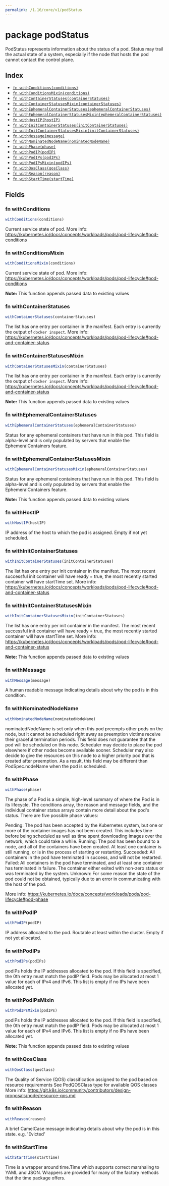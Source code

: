 ```yaml
---
permalink: /1.16/core/v1/podStatus
---
```


# package podStatus

PodStatus represents information about the status of a pod. Status may trail the actual state of a system, especially if the node that hosts the pod cannot contact the control plane.

## Index

* [`fn withConditions(conditions)`](#fn-withconditions)
* [`fn withConditionsMixin(conditions)`](#fn-withconditionsmixin)
* [`fn withContainerStatuses(containerStatuses)`](#fn-withcontainerstatuses)
* [`fn withContainerStatusesMixin(containerStatuses)`](#fn-withcontainerstatusesmixin)
* [`fn withEphemeralContainerStatuses(ephemeralContainerStatuses)`](#fn-withephemeralcontainerstatuses)
* [`fn withEphemeralContainerStatusesMixin(ephemeralContainerStatuses)`](#fn-withephemeralcontainerstatusesmixin)
* [`fn withHostIP(hostIP)`](#fn-withhostip)
* [`fn withInitContainerStatuses(initContainerStatuses)`](#fn-withinitcontainerstatuses)
* [`fn withInitContainerStatusesMixin(initContainerStatuses)`](#fn-withinitcontainerstatusesmixin)
* [`fn withMessage(message)`](#fn-withmessage)
* [`fn withNominatedNodeName(nominatedNodeName)`](#fn-withnominatednodename)
* [`fn withPhase(phase)`](#fn-withphase)
* [`fn withPodIP(podIP)`](#fn-withpodip)
* [`fn withPodIPs(podIPs)`](#fn-withpodips)
* [`fn withPodIPsMixin(podIPs)`](#fn-withpodipsmixin)
* [`fn withQosClass(qosClass)`](#fn-withqosclass)
* [`fn withReason(reason)`](#fn-withreason)
* [`fn withStartTime(startTime)`](#fn-withstarttime)

## Fields

### fn withConditions

```ts
withConditions(conditions)
```

Current service state of pod. More info: https://kubernetes.io/docs/concepts/workloads/pods/pod-lifecycle#pod-conditions

### fn withConditionsMixin

```ts
withConditionsMixin(conditions)
```

Current service state of pod. More info: https://kubernetes.io/docs/concepts/workloads/pods/pod-lifecycle#pod-conditions

**Note:** This function appends passed data to existing values

### fn withContainerStatuses

```ts
withContainerStatuses(containerStatuses)
```

The list has one entry per container in the manifest. Each entry is currently the output of `docker inspect`. More info: https://kubernetes.io/docs/concepts/workloads/pods/pod-lifecycle#pod-and-container-status

### fn withContainerStatusesMixin

```ts
withContainerStatusesMixin(containerStatuses)
```

The list has one entry per container in the manifest. Each entry is currently the output of `docker inspect`. More info: https://kubernetes.io/docs/concepts/workloads/pods/pod-lifecycle#pod-and-container-status

**Note:** This function appends passed data to existing values

### fn withEphemeralContainerStatuses

```ts
withEphemeralContainerStatuses(ephemeralContainerStatuses)
```

Status for any ephemeral containers that have run in this pod. This field is alpha-level and is only populated by servers that enable the EphemeralContainers feature.

### fn withEphemeralContainerStatusesMixin

```ts
withEphemeralContainerStatusesMixin(ephemeralContainerStatuses)
```

Status for any ephemeral containers that have run in this pod. This field is alpha-level and is only populated by servers that enable the EphemeralContainers feature.

**Note:** This function appends passed data to existing values

### fn withHostIP

```ts
withHostIP(hostIP)
```

IP address of the host to which the pod is assigned. Empty if not yet scheduled.

### fn withInitContainerStatuses

```ts
withInitContainerStatuses(initContainerStatuses)
```

The list has one entry per init container in the manifest. The most recent successful init container will have ready = true, the most recently started container will have startTime set. More info: https://kubernetes.io/docs/concepts/workloads/pods/pod-lifecycle#pod-and-container-status

### fn withInitContainerStatusesMixin

```ts
withInitContainerStatusesMixin(initContainerStatuses)
```

The list has one entry per init container in the manifest. The most recent successful init container will have ready = true, the most recently started container will have startTime set. More info: https://kubernetes.io/docs/concepts/workloads/pods/pod-lifecycle#pod-and-container-status

**Note:** This function appends passed data to existing values

### fn withMessage

```ts
withMessage(message)
```

A human readable message indicating details about why the pod is in this condition.

### fn withNominatedNodeName

```ts
withNominatedNodeName(nominatedNodeName)
```

nominatedNodeName is set only when this pod preempts other pods on the node, but it cannot be scheduled right away as preemption victims receive their graceful termination periods. This field does not guarantee that the pod will be scheduled on this node. Scheduler may decide to place the pod elsewhere if other nodes become available sooner. Scheduler may also decide to give the resources on this node to a higher priority pod that is created after preemption. As a result, this field may be different than PodSpec.nodeName when the pod is scheduled.

### fn withPhase

```ts
withPhase(phase)
```

The phase of a Pod is a simple, high-level summary of where the Pod is in its lifecycle. The conditions array, the reason and message fields, and the individual container status arrays contain more detail about the pod's status. There are five possible phase values:

Pending: The pod has been accepted by the Kubernetes system, but one or more of the container images has not been created. This includes time before being scheduled as well as time spent downloading images over the network, which could take a while. Running: The pod has been bound to a node, and all of the containers have been created. At least one container is still running, or is in the process of starting or restarting. Succeeded: All containers in the pod have terminated in success, and will not be restarted. Failed: All containers in the pod have terminated, and at least one container has terminated in failure. The container either exited with non-zero status or was terminated by the system. Unknown: For some reason the state of the pod could not be obtained, typically due to an error in communicating with the host of the pod.

More info: https://kubernetes.io/docs/concepts/workloads/pods/pod-lifecycle#pod-phase

### fn withPodIP

```ts
withPodIP(podIP)
```

IP address allocated to the pod. Routable at least within the cluster. Empty if not yet allocated.

### fn withPodIPs

```ts
withPodIPs(podIPs)
```

podIPs holds the IP addresses allocated to the pod. If this field is specified, the 0th entry must match the podIP field. Pods may be allocated at most 1 value for each of IPv4 and IPv6. This list is empty if no IPs have been allocated yet.

### fn withPodIPsMixin

```ts
withPodIPsMixin(podIPs)
```

podIPs holds the IP addresses allocated to the pod. If this field is specified, the 0th entry must match the podIP field. Pods may be allocated at most 1 value for each of IPv4 and IPv6. This list is empty if no IPs have been allocated yet.

**Note:** This function appends passed data to existing values

### fn withQosClass

```ts
withQosClass(qosClass)
```

The Quality of Service (QOS) classification assigned to the pod based on resource requirements See PodQOSClass type for available QOS classes More info: https://git.k8s.io/community/contributors/design-proposals/node/resource-qos.md

### fn withReason

```ts
withReason(reason)
```

A brief CamelCase message indicating details about why the pod is in this state. e.g. 'Evicted'

### fn withStartTime

```ts
withStartTime(startTime)
```

Time is a wrapper around time.Time which supports correct marshaling to YAML and JSON.  Wrappers are provided for many of the factory methods that the time package offers.
